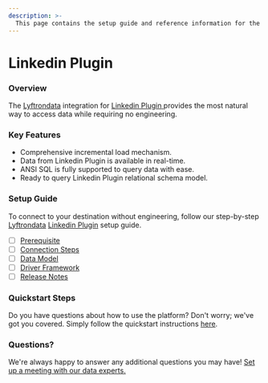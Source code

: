 ```yaml
---
description: >-
  This page contains the setup guide and reference information for the Linkedin Plugin source connector.
---
```


# Linkedin Plugin

### Overview

The [Lyftrondata](https://www.lyftrondata.com/) integration for [Linkedin Plugin](https://www.lyftrondata.com/integration/linkedin-plugin/)[ ](https://www.lyftrondata.com/integration/linkedin-plugin/)provides the most natural way to access data while requiring no engineering.

### Key Features

* Comprehensive incremental load mechanism.
* Data from Linkedin Plugin is available in real-time.&#x20;
* ANSI SQL is fully supported to query data with ease.
* Ready to query Linkedin Plugin relational schema model.

### Setup Guide

To connect to your destination without engineering, follow our step-by-step [Lyftrondata](https://www.lyftrondata.com/)  [Linkedin Plugin](https://www.lyftrondata.com/integration/linkedin-plugin/) setup guide.

* [ ] [Prerequisite](../../business-analytics/linkedin-plugin/prerequisite.md)
* [ ] [Connection Steps](../../business-analytics/linkedin-plugin/connection-steps.md)
* [ ] [Data Model](../../business-analytics/linkedin-plugin/data-model/)
* [ ] [Driver Framework](../../business-analytics/linkedin-plugin/driver-framework/)
* [ ] [Release Notes](../../business-analytics/linkedin-plugin/release-notes.md)

### Quickstart Steps

Do you have questions about how to use the platform? Don't worry; we've got you covered. Simply follow the quickstart instructions [here](../../../quickstart-steps.md).

### Questions? <a href="#questions" id="questions"></a>

We're always happy to answer any additional questions you may have! [Set up a meeting with our data experts.](https://www.lyftrondata.com/book-a-meeting/)

